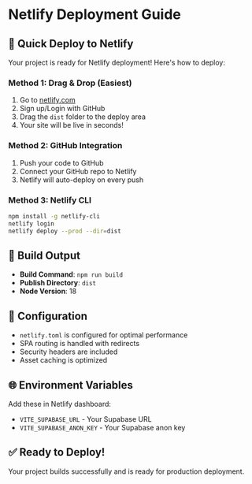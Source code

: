 # Netlify Deployment Guide

## 🚀 Quick Deploy to Netlify

Your project is ready for Netlify deployment! Here's how to deploy:

### Method 1: Drag & Drop (Easiest)
1. Go to [netlify.com](https://netlify.com)
2. Sign up/Login with GitHub
3. Drag the `dist` folder to the deploy area
4. Your site will be live in seconds!

### Method 2: GitHub Integration
1. Push your code to GitHub
2. Connect your GitHub repo to Netlify
3. Netlify will auto-deploy on every push

### Method 3: Netlify CLI
```bash
npm install -g netlify-cli
netlify login
netlify deploy --prod --dir=dist
```

## 📁 Build Output
- **Build Command**: `npm run build`
- **Publish Directory**: `dist`
- **Node Version**: 18

## 🔧 Configuration
- `netlify.toml` is configured for optimal performance
- SPA routing is handled with redirects
- Security headers are included
- Asset caching is optimized

## 🌐 Environment Variables
Add these in Netlify dashboard:
- `VITE_SUPABASE_URL` - Your Supabase URL
- `VITE_SUPABASE_ANON_KEY` - Your Supabase anon key

## ✅ Ready to Deploy!
Your project builds successfully and is ready for production deployment.
